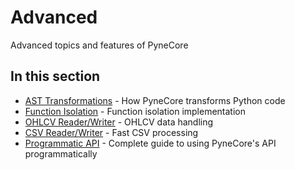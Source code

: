 <!--
---
weight: 1000
title: "Advanced"
description: "Advanced topics and features of PyneCore"
icon: "psychology"
date: "2025-03-31"
lastmod: "2025-03-31"
draft: false
toc: true
categories: ["Advanced"]
tags: ["advanced-topics", "technical-details", "internals"]
---
-->

# Advanced

Advanced topics and features of PyneCore

## In this section

- [AST Transformations](./ast-transformations.md) - How PyneCore transforms Python code
- [Function Isolation](./function-isolation.md) - Function isolation implementation
- [OHLCV Reader/Writer](./ohlcv-reader-writer.md) - OHLCV data handling
- [CSV Reader/Writer](./csv-reader-writer.md) - Fast CSV processing
- [Programmatic API](./programmatic/README.md) - Complete guide to using PyneCore's API programmatically
